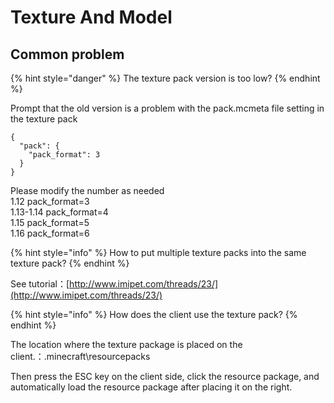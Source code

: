 # Texture And Model

## Common problem <a id="&#x5E38;&#x89C1;&#x95EE;&#x9898;"></a>

{% hint style="danger" %}
The texture pack version is too low?
{% endhint %}

Prompt that the old version is a problem with the pack.mcmeta file setting in the texture pack

```text
{
  "pack": {
    "pack_format": 3
  }
}
```

Please modify the number as needed  
1.12 pack\_format=3  
1.13-1.14 pack\_format=4  
1.15 pack\_format=5  
1.16 pack\_format=6

{% hint style="info" %}
How to put multiple texture packs into the same texture pack?
{% endhint %}

See tutorial：[http://www.imipet.com/threads/23/](http://www.imipet.com/threads/23/)

{% hint style="info" %}
How does the client use the texture pack?
{% endhint %}

The location where the texture package is placed on the client.：.minecraft\resourcepacks

Then press the ESC key on the client side, click the resource package, and automatically load the resource package after placing it on the right.

